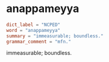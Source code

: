 # anappameyya

``` toml
dict_label = "NCPED"
word = "anappameyya"
summary = "immeasurable; boundless."
grammar_comment = "mfn."
```

immeasurable; boundless.

